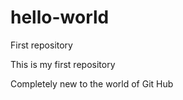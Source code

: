 # hello-world
First repository

This is my first repository


Completely new to the world of Git Hub
